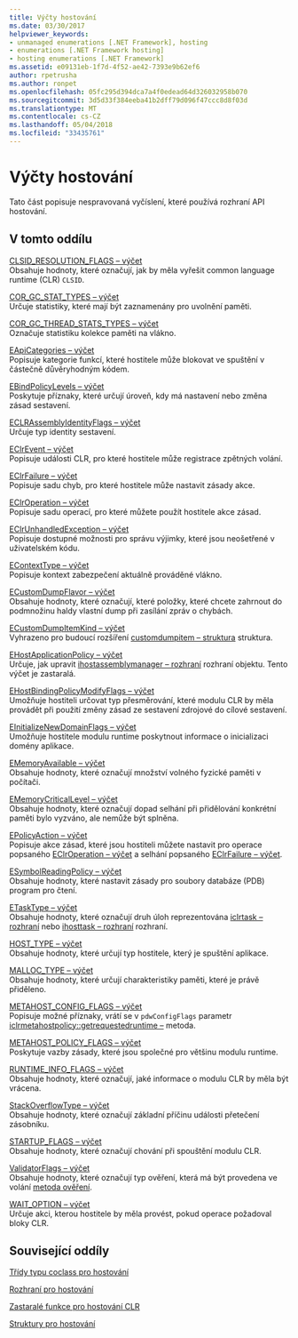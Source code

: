 ```yaml
---
title: Výčty hostování
ms.date: 03/30/2017
helpviewer_keywords:
- unmanaged enumerations [.NET Framework], hosting
- enumerations [.NET Framework hosting]
- hosting enumerations [.NET Framework]
ms.assetid: e09131eb-1f7d-4f52-ae42-7393e9b62ef6
author: rpetrusha
ms.author: ronpet
ms.openlocfilehash: 05fc295d394dca7a4f0edead64d326032958b070
ms.sourcegitcommit: 3d5d33f384eeba41b2dff79d096f47ccc8d8f03d
ms.translationtype: MT
ms.contentlocale: cs-CZ
ms.lasthandoff: 05/04/2018
ms.locfileid: "33435761"
---
```

# <a name="hosting-enumerations"></a>Výčty hostování
Tato část popisuje nespravovaná vyčíslení, které používá rozhraní API hostování.  
  
## <a name="in-this-section"></a>V tomto oddílu  
 [CLSID_RESOLUTION_FLAGS – výčet](../../../../docs/framework/unmanaged-api/hosting/clsid-resolution-flags-enumeration.md)  
 Obsahuje hodnoty, které označují, jak by měla vyřešit common language runtime (CLR) `CLSID`.  
  
 [COR_GC_STAT_TYPES – výčet](../../../../docs/framework/unmanaged-api/hosting/cor-gc-stat-types-enumeration.md)  
 Určuje statistiky, které mají být zaznamenány pro uvolnění paměti.  
  
 [COR_GC_THREAD_STATS_TYPES – výčet](../../../../docs/framework/unmanaged-api/hosting/cor-gc-thread-stats-types-enumeration.md)  
 Označuje statistiku kolekce paměti na vlákno.  
  
 [EApiCategories – výčet](../../../../docs/framework/unmanaged-api/hosting/eapicategories-enumeration.md)  
 Popisuje kategorie funkcí, které hostitele může blokovat ve spuštění v částečně důvěryhodným kódem.  
  
 [EBindPolicyLevels – výčet](../../../../docs/framework/unmanaged-api/hosting/ebindpolicylevels-enumeration.md)  
 Poskytuje příznaky, které určují úroveň, kdy má nastavení nebo změna zásad sestavení.  
  
 [ECLRAssemblyIdentityFlags – výčet](../../../../docs/framework/unmanaged-api/hosting/eclrassemblyidentityflags-enumeration.md)  
 Určuje typ identity sestavení.  
  
 [EClrEvent – výčet](../../../../docs/framework/unmanaged-api/hosting/eclrevent-enumeration.md)  
 Popisuje události CLR, pro které hostitele může registrace zpětných volání.  
  
 [EClrFailure – výčet](../../../../docs/framework/unmanaged-api/hosting/eclrfailure-enumeration.md)  
 Popisuje sadu chyb, pro které hostitele může nastavit zásady akce.  
  
 [EClrOperation – výčet](../../../../docs/framework/unmanaged-api/hosting/eclroperation-enumeration.md)  
 Popisuje sadu operací, pro které můžete použít hostitele akce zásad.  
  
 [EClrUnhandledException – výčet](../../../../docs/framework/unmanaged-api/hosting/eclrunhandledexception-enumeration.md)  
 Popisuje dostupné možnosti pro správu výjimky, které jsou neošetřené v uživatelském kódu.  
  
 [EContextType – výčet](../../../../docs/framework/unmanaged-api/hosting/econtexttype-enumeration.md)  
 Popisuje kontext zabezpečení aktuálně prováděné vlákno.  
  
 [ECustomDumpFlavor – výčet](../../../../docs/framework/unmanaged-api/hosting/ecustomdumpflavor-enumeration.md)  
 Obsahuje hodnoty, které označují, které položky, které chcete zahrnout do podmnožinu haldy vlastní dump při zasílání zpráv o chybách.  
  
 [ECustomDumpItemKind – výčet](../../../../docs/framework/unmanaged-api/hosting/ecustomdumpitemkind-enumeration.md)  
 Vyhrazeno pro budoucí rozšíření [customdumpitem – struktura](../../../../docs/framework/unmanaged-api/hosting/customdumpitem-structure.md) struktura.  
  
 [EHostApplicationPolicy – výčet](../../../../docs/framework/unmanaged-api/hosting/ehostapplicationpolicy-enumeration.md)  
 Určuje, jak upravit [ihostassemblymanager – rozhraní](../../../../docs/framework/unmanaged-api/hosting/ihostassemblymanager-interface.md) rozhraní objektu. Tento výčet je zastaralá.  
  
 [EHostBindingPolicyModifyFlags – výčet](../../../../docs/framework/unmanaged-api/hosting/ehostbindingpolicymodifyflags-enumeration.md)  
 Umožňuje hostiteli určovat typ přesměrování, které modulu CLR by měla provádět při použití změny zásad ze sestavení zdrojové do cílové sestavení.  
  
 [EInitializeNewDomainFlags – výčet](../../../../docs/framework/unmanaged-api/hosting/einitializenewdomainflags-enumeration.md)  
 Umožňuje hostitele modulu runtime poskytnout informace o inicializaci domény aplikace.  
  
 [EMemoryAvailable – výčet](../../../../docs/framework/unmanaged-api/hosting/ememoryavailable-enumeration.md)  
 Obsahuje hodnoty, které označují množství volného fyzické paměti v počítači.  
  
 [EMemoryCriticalLevel – výčet](../../../../docs/framework/unmanaged-api/hosting/ememorycriticallevel-enumeration.md)  
 Obsahuje hodnoty, které označují dopad selhání při přidělování konkrétní paměti bylo vyzváno, ale nemůže být splněna.  
  
 [EPolicyAction – výčet](../../../../docs/framework/unmanaged-api/hosting/epolicyaction-enumeration.md)  
 Popisuje akce zásad, které jsou hostiteli můžete nastavit pro operace popsaného [EClrOperation – výčet](../../../../docs/framework/unmanaged-api/hosting/eclroperation-enumeration.md) a selhání popsaného [EClrFailure – výčet](../../../../docs/framework/unmanaged-api/hosting/eclrfailure-enumeration.md).  
  
 [ESymbolReadingPolicy – výčet](../../../../docs/framework/unmanaged-api/hosting/esymbolreadingpolicy-enumeration.md)  
 Obsahuje hodnoty, které nastavit zásady pro soubory databáze (PDB) program pro čtení.  
  
 [ETaskType – výčet](../../../../docs/framework/unmanaged-api/hosting/etasktype-enumeration.md)  
 Obsahuje hodnoty, které označují druh úloh reprezentována [iclrtask – rozhraní](../../../../docs/framework/unmanaged-api/hosting/iclrtask-interface.md) nebo [ihosttask – rozhraní](../../../../docs/framework/unmanaged-api/hosting/ihosttask-interface.md) rozhraní.  
  
 [HOST_TYPE – výčet](../../../../docs/framework/unmanaged-api/hosting/host-type-enumeration.md)  
 Obsahuje hodnoty, které určují typ hostitele, který je spuštění aplikace.  
  
 [MALLOC_TYPE – výčet](../../../../docs/framework/unmanaged-api/hosting/malloc-type-enumeration.md)  
 Obsahuje hodnoty, které určují charakteristiky paměti, které je právě přiděleno.  
  
 [METAHOST_CONFIG_FLAGS – výčet](../../../../docs/framework/unmanaged-api/hosting/metahost-config-flags-enumeration.md)  
 Popisuje možné příznaky, vrátí se v `pdwConfigFlags` parametr [iclrmetahostpolicy::getrequestedruntime –](../../../../docs/framework/unmanaged-api/hosting/iclrmetahostpolicy-getrequestedruntime-method.md) metoda.  
  
 [METAHOST_POLICY_FLAGS – výčet](../../../../docs/framework/unmanaged-api/hosting/metahost-policy-flags-enumeration.md)  
 Poskytuje vazby zásady, které jsou společné pro většinu modulu runtime.  
  
 [RUNTIME_INFO_FLAGS – výčet](../../../../docs/framework/unmanaged-api/hosting/runtime-info-flags-enumeration.md)  
 Obsahuje hodnoty, které označují, jaké informace o modulu CLR by měla být vrácena.  
  
 [StackOverflowType – výčet](../../../../docs/framework/unmanaged-api/hosting/stackoverflowtype-enumeration.md)  
 Obsahuje hodnoty, které označují základní příčinu události přetečení zásobníku.  
  
 [STARTUP_FLAGS – výčet](../../../../docs/framework/unmanaged-api/hosting/startup-flags-enumeration.md)  
 Obsahuje hodnoty, které označují chování při spouštění modulu CLR.  
  
 [ValidatorFlags – výčet](../../../../docs/framework/unmanaged-api/hosting/validatorflags-enumeration.md)  
 Obsahuje hodnoty, které označují typ ověření, která má být provedena ve volání [metoda ověření](../../../../docs/framework/unmanaged-api/hosting/iclrvalidator-validate-method.md).  
  
 [WAIT_OPTION – výčet](../../../../docs/framework/unmanaged-api/hosting/wait-option-enumeration.md)  
 Určuje akci, kterou hostitele by měla provést, pokud operace požadoval bloky CLR.  
  
## <a name="related-sections"></a>Související oddíly  
 [Třídy typu coclass pro hostování](../../../../docs/framework/unmanaged-api/hosting/hosting-coclasses.md)  
  
 [Rozhraní pro hostování](../../../../docs/framework/unmanaged-api/hosting/hosting-interfaces.md)  
  
 [Zastaralé funkce pro hostování CLR](../../../../docs/framework/unmanaged-api/hosting/deprecated-clr-hosting-functions.md)  
  
 [Struktury pro hostování](../../../../docs/framework/unmanaged-api/hosting/hosting-structures.md)
